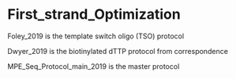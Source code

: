# First_strand_Optimization

Foley_2019 is the template switch oligo (TSO) protocol

Dwyer_2019 is the biotinylated dTTP protocol from correspondence

MPE_Seq_Protocol_main_2019 is the master protocol